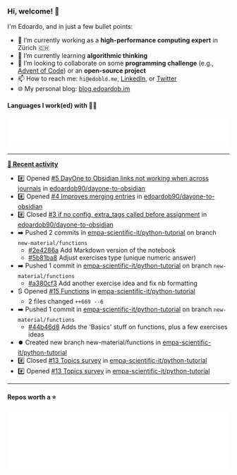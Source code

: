 ### Hi, welcome! 👋 

I'm Edoardo, and in just a few bullet points:

- 🔭 I’m currently working as a **high-performance computing expert** in Zürich 🇨🇭
- 🌱 I’m currently learning **algorithmic thinking**
- 👯 I’m looking to collaborate on some **programming challenge** (e.g., [Advent of Code](https://github.com/edoardob90/aoc2022)) or an **open-source project**
- 📫 How to reach me: `hi@edobld.me`, [LinkedIn](https://linkedin.com/in/edobld), or [Twitter](https://twitter.com/eadweard90)
- 🌐 My personal blog: [blog.edoardob.im](https://blog.edoardob.im)

#### Languages I work(ed) with 👨‍💻

<img src="https://github.com/edoardob90/edoardob90/blob/main/.cache/languages.svg">

---

**[📰 Recent activity](https://github.com/edoardob90)**
* #️⃣ Opened [#5 DayOne to Obsidian links not working when across journals](https://github.com/edoardob90/dayone-to-obsidian/issues/5) in [edoardob90/dayone-to-obsidian](https://github.com/edoardob90/dayone-to-obsidian)
* #️⃣ Opened [#4 Improves merging entries](https://github.com/edoardob90/dayone-to-obsidian/issues/4) in [edoardob90/dayone-to-obsidian](https://github.com/edoardob90/dayone-to-obsidian)
* #️⃣ Closed [#3 if no config, extra_tags called before assignment](https://github.com/edoardob90/dayone-to-obsidian/issues/3) in [edoardob90/dayone-to-obsidian](https://github.com/edoardob90/dayone-to-obsidian)
* ➡️ Pushed 2 commits in [empa-scientific-it/python-tutorial](https://github.com/empa-scientific-it/python-tutorial) on branch `new-material/functions`
  * [#2e4286a](https://github.com/empa-scientific-it/python-tutorial/commit/2e4286a) Add Markdown version of the notebook
  * [#5b81ba8](https://github.com/empa-scientific-it/python-tutorial/commit/5b81ba8) Adjust exercises type (unique numeric answer)
* ➡️ Pushed 1 commit in [empa-scientific-it/python-tutorial](https://github.com/empa-scientific-it/python-tutorial) on branch `new-material/functions`
  * [#a380cf3](https://github.com/empa-scientific-it/python-tutorial/commit/a380cf3) Add another exercise idea and fix nb formatting
* 🔃 Opened [#15 Functions](https://github.com/empa-scientific-it/python-tutorial/pull/15) in [empa-scientific-it/python-tutorial](https://github.com/empa-scientific-it/python-tutorial)
  * 2 files changed `++669 --6`
* ➡️ Pushed 1 commit in [empa-scientific-it/python-tutorial](https://github.com/empa-scientific-it/python-tutorial) on branch `new-material/functions`
  * [#44b46d8](https://github.com/empa-scientific-it/python-tutorial/commit/44b46d8) Adds the &#39;Basics&#39; stuff on functions, plus a few exercises ideas
* ⏺️ Created new branch new-material/functions in [empa-scientific-it/python-tutorial](https://github.com/empa-scientific-it/python-tutorial)
* #️⃣ Closed [#13 Topics survey](https://github.com/empa-scientific-it/python-tutorial/issues/13) in [empa-scientific-it/python-tutorial](https://github.com/empa-scientific-it/python-tutorial)
* #️⃣ Opened [#13 Topics survey](https://github.com/empa-scientific-it/python-tutorial/issues/13) in [empa-scientific-it/python-tutorial](https://github.com/empa-scientific-it/python-tutorial)


---

#### Repos worth a ⭐

<img src="https://github.com/edoardob90/edoardob90/blob/main/.cache/stars.svg">

<!--
- ⚡ Fun fact: ...
- 🤔 I’m looking for help with ...
- 💬 Ask me about ...
-->
